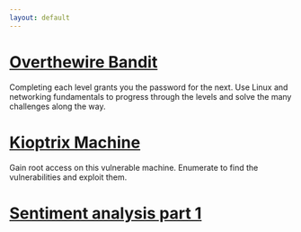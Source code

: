 ```yaml
---
layout: default
---
```


# [Overthewire Bandit](/_posts/2024-11-09-banditlvl18.md/)
Completing each level grants you the password for the next. Use Linux and networking fundamentals to progress through the levels and solve the many challenges along the way.  

# [Kioptrix Machine](/_posts/2024-11-21-Kioptrix.md/)
Gain root access on this vulnerable machine. Enumerate to find the vulnerabilities and exploit them.

# [Sentiment analysis part 1](/_posts/2024-11-29-sentiment_analysis.md/)



